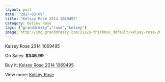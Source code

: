 ```yaml
---
layout: post
date: '2017-03-09'
title: "Kelsey Rose 2014 1069495"
category: Kelsey Rose
tags: ["granddressy","rose","kelsey"]
image: http://img.granddressy.com/21129-thickbox_default/kelsey-rose-2014-1069495.jpg
---
```

Kelsey Rose 2014 1069495

On Sales: **$346.99**
<a href="https://www.granddressy.com/en/kelsey-rose/20102-kelsey-rose-2014-1069495.html"><amp-img layout="responsive" width="600" height="600" src="//img.granddressy.com/21129-thickbox_default/kelsey-rose-2014-1069495.jpg" alt="Kelsey Rose 2014 1069495 0" /></a>

Buy it: [Kelsey Rose 2014 1069495](https://www.granddressy.com/en/kelsey-rose/20102-kelsey-rose-2014-1069495.html "Kelsey Rose 2014 1069495")

View more: [Kelsey Rose](https://www.granddressy.com/en/221-kelsey-rose "Kelsey Rose")
